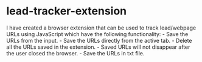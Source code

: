# lead-tracker-extension
I have created a browser extension that can be used to track lead/webpage URLs using JavaScript which have the following functionality: - Save the URLs from the input. - Save the URLs directly from the active tab. - Delete all the URLs saved in the extension. - Saved URLs will not disappear after the user closed the browser. - Save the URLs in txt file.

